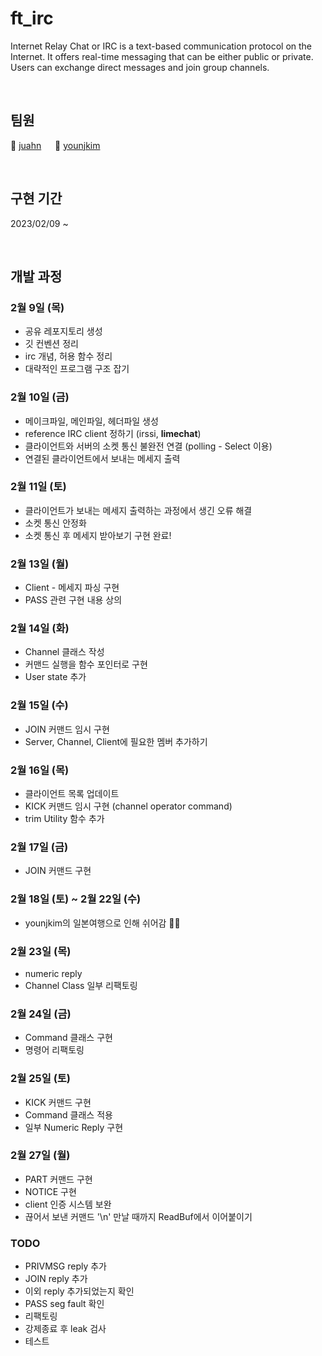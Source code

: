 # ft_irc
Internet Relay Chat or IRC is a text-based communication protocol on the Internet. It offers real-time messaging that can be either public or private. Users can exchange direct messages and join group channels.

<br>

## 팀원
🦔 [juahn](https://github.com/armadimon) &emsp; 🧠 [younjkim](https://github.com/objectio)

<br>

## 구현 기간
2023/02/09 ~

<br>

## 개발 과정

### 2월 9일 (목)
* 공유 레포지토리 생성
* 깃 컨벤션 정리
* irc 개념, 허용 함수 정리
* 대략적인 프로그램 구조 잡기

### 2월 10일 (금)
* 메이크파일, 메인파일, 헤더파일 생성
* reference IRC client 정하기 (irssi, **limechat**)
* 클라이언트와 서버의 소켓 통신 불완전 연결 (polling - Select 이용)
* 연결된 클라이언트에서 보내는 메세지 출력

### 2월 11일 (토)
* 클라이언트가 보내는 메세지 출력하는 과정에서 생긴 오류 해결
* 소켓 통신 안정화
* 소켓 통신 후 메세지 받아보기 구현 완료!

### 2월 13일 (월)
* Client - 메세지 파싱 구현
* PASS 관련 구현 내용 상의

### 2월 14일 (화)
* Channel 클래스 작성
* 커맨드 실행을 함수 포인터로 구현
* User state 추가

### 2월 15일 (수)
* JOIN 커맨드 임시 구현
* Server, Channel, Client에 필요한 멤버 추가하기 

### 2월 16일 (목)
* 클라이언트 목록 업데이트
* KICK 커맨드 임시 구현 (channel operator command)
* trim Utility 함수 추가

### 2월 17일 (금)
* JOIN 커맨드 구현

### 2월 18일 (토) ~ 2월 22일 (수)
* younjkim의 일본여행으로 인해 쉬어감 😶‍🌫️

### 2월 23일 (목)
* numeric reply
* Channel Class 일부 리팩토링

### 2월 24일 (금)
* Command 클래스 구현
* 명령어 리팩토링

### 2월 25일 (토)
* KICK 커맨드 구현
* Command 클래스 적용
* 일부 Numeric Reply 구현

### 2월 27일 (월)
* PART 커맨드 구현
* NOTICE 구현
* client 인증 시스템 보완
* 끊어서 보낸 커맨드 '\n' 만날 때까지 ReadBuf에서 이어붙이기

### TODO
* PRIVMSG reply 추가
* JOIN reply 추가
* 이외 reply 추가되었는지 확인
* PASS seg fault 확인
* 리팩토링
* 강제종료 후 leak 검사
* 테스트

